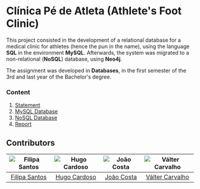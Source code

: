 # Clínica Pé de Atleta (Athlete's Foot Clinic)

This project consisted in the development of a relational database for a medical clinic for athletes (hence the pun in the name), using the language **SQL** in the environment **MySQL**.
Afterwards, the system was migrated to a non-relational (**NoSQL**) database, using **Neo4j**.

The assignment was developed in **Databases**, in the first semester of the 3rd and last year of the Bachelor's degree.

### Content

1. [Statement](statement.pdf)
2. [MySQL Database](MySQL)
3. [NoSQL Database](Neo4j)
4. [Report](report.pdf)

## Contributors

![Filipa Santos][filipa-pic] | ![Hugo Cardoso][hugo-pic] | ![João Costa][cunha-pic] | ![Válter Carvalho][valter-pic]
:---: | :---: | :---: | :---:
[Filipa Santos][filipa] | [Hugo Cardoso][hugo] | [João Costa][cunha] | [Válter Carvalho][valter]

[filipa]: https://github.com/fliper6
[filipa-pic]: https://github.com/fliper6.png?size=120
[hugo]: https://github.com/Abjiri
[hugo-pic]: https://github.com/Abjiri.png?size=120
[cunha]: https://github.com/Jcc20
[cunha-pic]: https://github.com/Jcc20.png?size=120
[valter]: https://github.com/wurzy
[valter-pic]: https://github.com/wurzy.png?size=120

